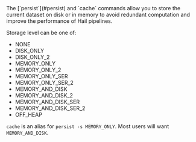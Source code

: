 <div class="cmdhead"></div>

<div class="description"></div>

<div class="synopsis"></div>

<div class="options"></div>

<div class="cmdsubsection">
The [`persist`](#persist) and `cache` commands allow you to store the current
dataset on disk or in memory to avoid redundant computation and
improve the performance of Hail pipelines.

Storage level can be one of:
 - NONE
 - DISK_ONLY
 - DISK_ONLY_2
 - MEMORY_ONLY
 - MEMORY_ONLY_2
 - MEMORY_ONLY_SER
 - MEMORY_ONLY_SER_2
 - MEMORY_AND_DISK
 - MEMORY_AND_DISK_2
 - MEMORY_AND_DISK_SER
 - MEMORY_AND_DISK_SER_2
 - OFF_HEAP

`cache` is an alias for `persist -s MEMORY_ONLY`.  Most users will
want `MEMORY_AND_DISK`.
</div>